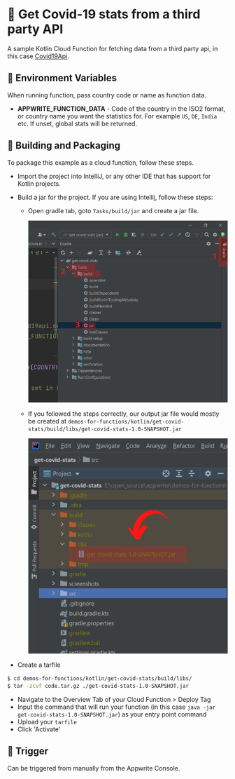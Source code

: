 # 🦠 Get Covid-19 stats from a third party API
A sample Kotlin Cloud Function for fetching data from a third party api, in this case [Covid19Api](https://covid19api.com/).

## 📝 Environment Variables
When running function, pass country code or name as function data.

* **APPWRITE_FUNCTION_DATA** - Code of the country in the ISO2 format, or country name you want the statistics for. For example `US`, `DE`, `India` etc. If unset, global stats will be returned.

## 🚀 Building and Packaging

To package this example as a cloud function, follow these steps.

* Import the project into IntelliJ, or any other IDE that has support for Kotlin projects. 

* Build a jar for the project. If you are using Intellij, follow these steps:
    - Open gradle tab, goto `Tasks/build/jar` and create a jar file.
    
      <img src="./screenshots/gradle-build-instr.png" width="512">
    - If you followed the steps correctly, our output jar file would mostly be created at `demos-for-functions/kotlin/get-covid-stats/build/libs/get-covid-stats-1.0-SNAPSHOT.jar`
    
      <img src="./screenshots/gradle-jar-loc.png" width="512">

* Create a tarfile

```bash
$ cd demos-for-functions/kotlin/get-covid-stats/build/libs/
$ tar -zcvf code.tar.gz ./get-covid-stats-1.0-SNAPSHOT.jar
```

* Navigate to the Overview Tab of your Cloud Function > Deploy Tag
* Input the command that will run your function (in this case `java -jar get-covid-stats-1.0-SNAPSHOT.jar`) as your entry point command
* Upload your `tarfile` 
* Click 'Activate'

## 🎯 Trigger
Can be triggered from manually from the Appwrite Console.
